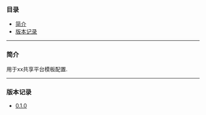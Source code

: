 ### 目录

* [简介](#abstract)
* [版本记录](#version)

---

### <a name="abstract">简介</a>

用于xx共享平台模板配置.

---

### <a name="version">版本记录</a>

* [0.1.0](./Docs/Version/0.1.0.md "0.1.0")